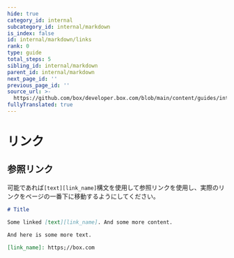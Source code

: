 ```yaml
---
hide: true
category_id: internal
subcategory_id: internal/markdown
is_index: false
id: internal/markdown/links
rank: 0
type: guide
total_steps: 5
sibling_id: internal/markdown
parent_id: internal/markdown
next_page_id: ''
previous_page_id: ''
source_url: >-
  https://github.com/box/developer.box.com/blob/main/content/guides/internal/markdown/links.md
fullyTranslated: true
---
```

<!-- does not need translation -->

# リンク

## 参照リンク

可能であれば`[text][link_name]`構文を使用して参照リンクを使用し、実際のリンクをページの一番下に移動するようにしてください。

```md
# Title

Some linked [text][link_name]. And some more content.

And here is some more text.

[link_name]: https;//box.com
```
